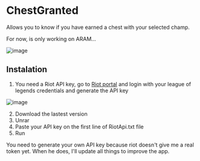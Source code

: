 # ChestGranted
Allows you to know if you have earned a chest with your selected champ.

For now, is only working on ARAM...

![image](https://user-images.githubusercontent.com/47601701/171544728-48032772-f60c-4212-a834-511446a6f4a1.png)

## Instalation

1. You need a Riot API key, go to [Riot portal](https://developer.riotgames.com/) and login with your league of legends credentials and generate the API key

![image](https://user-images.githubusercontent.com/47601701/171546263-ae50e057-73ad-4cc3-9af7-f4b04c3154fd.png)

2. Download the lastest version
3. Unrar
4. Paste your API key on the first line of RiotApi.txt file
5. Run

You need to generate your own API key because riot doesn't give me a real token yet. When he does, I'll update all things to improve the app.
